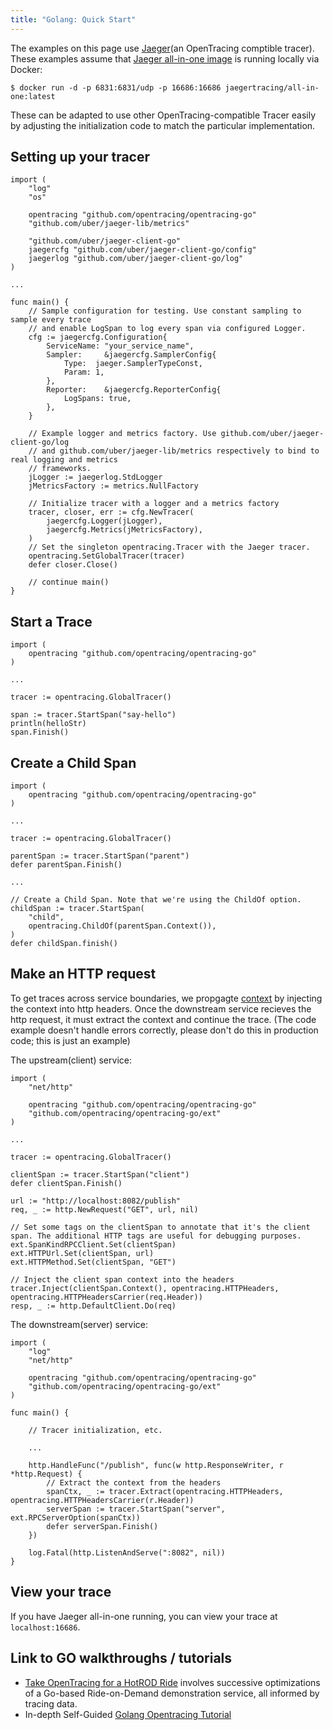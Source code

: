 ```yaml
---
title: "Golang: Quick Start"
---
```


The examples on this page use [Jaeger](https://github.com/jaegertracing/jaeger-client-go)(an OpenTracing comptible tracer). These examples assume that [Jaeger all-in-one image](https://github.com/jaegertracing/jaeger) is running locally via Docker:

`$ docker run -d -p 6831:6831/udp -p 16686:16686 jaegertracing/all-in-one:latest`

These can be adapted to use other OpenTracing-compatible Tracer easily by adjusting the initialization code to match the particular implementation.

## Setting up your tracer

```golang
import (
    "log"
    "os"

    opentracing "github.com/opentracing/opentracing-go"
    "github.com/uber/jaeger-lib/metrics"

    "github.com/uber/jaeger-client-go"
    jaegercfg "github.com/uber/jaeger-client-go/config"
    jaegerlog "github.com/uber/jaeger-client-go/log"
)

...

func main() {
    // Sample configuration for testing. Use constant sampling to sample every trace
    // and enable LogSpan to log every span via configured Logger.
    cfg := jaegercfg.Configuration{
        ServiceName: "your_service_name",
        Sampler:     &jaegercfg.SamplerConfig{
            Type:  jaeger.SamplerTypeConst,
            Param: 1,
        },
        Reporter:    &jaegercfg.ReporterConfig{
            LogSpans: true,
        },
    }

    // Example logger and metrics factory. Use github.com/uber/jaeger-client-go/log
    // and github.com/uber/jaeger-lib/metrics respectively to bind to real logging and metrics
    // frameworks.
    jLogger := jaegerlog.StdLogger
    jMetricsFactory := metrics.NullFactory

    // Initialize tracer with a logger and a metrics factory
    tracer, closer, err := cfg.NewTracer(
        jaegercfg.Logger(jLogger),
        jaegercfg.Metrics(jMetricsFactory),
    )
    // Set the singleton opentracing.Tracer with the Jaeger tracer.
    opentracing.SetGlobalTracer(tracer)
    defer closer.Close()

    // continue main()
}
```

## Start a Trace

```golang
import (
    opentracing "github.com/opentracing/opentracing-go"
)

...

tracer := opentracing.GlobalTracer()

span := tracer.StartSpan("say-hello")
println(helloStr)
span.Finish()
```

## Create a Child Span

```golang
import (
    opentracing "github.com/opentracing/opentracing-go"
)

...

tracer := opentracing.GlobalTracer()

parentSpan := tracer.StartSpan("parent")
defer parentSpan.Finish()

...

// Create a Child Span. Note that we're using the ChildOf option.
childSpan := tracer.StartSpan(
    "child",
    opentracing.ChildOf(parentSpan.Context()),
)
defer childSpan.finish()
```

## Make an HTTP request

To get traces across service boundaries, we propgagte [context](https://golang.org/pkg/context/) by injecting the context into http headers. Once the downstream service recieves the http request, it must extract the context and continue the trace. (The code example doesn't handle errors correctly, please don't do this in production code; this is just an example)

The upstream(client) service:

```golang
import (
    "net/http"

    opentracing "github.com/opentracing/opentracing-go"
    "github.com/opentracing/opentracing-go/ext"
)

...

tracer := opentracing.GlobalTracer()

clientSpan := tracer.StartSpan("client")
defer clientSpan.Finish()

url := "http://localhost:8082/publish"
req, _ := http.NewRequest("GET", url, nil)

// Set some tags on the clientSpan to annotate that it's the client span. The additional HTTP tags are useful for debugging purposes.
ext.SpanKindRPCClient.Set(clientSpan)
ext.HTTPUrl.Set(clientSpan, url)
ext.HTTPMethod.Set(clientSpan, "GET")

// Inject the client span context into the headers
tracer.Inject(clientSpan.Context(), opentracing.HTTPHeaders, opentracing.HTTPHeadersCarrier(req.Header))
resp, _ := http.DefaultClient.Do(req)
```

The downstream(server) service:

```golang
import (
    "log"
    "net/http"

    opentracing "github.com/opentracing/opentracing-go"
    "github.com/opentracing/opentracing-go/ext"
)

func main() {

    // Tracer initialization, etc.

    ...

    http.HandleFunc("/publish", func(w http.ResponseWriter, r *http.Request) {
        // Extract the context from the headers
        spanCtx, _ := tracer.Extract(opentracing.HTTPHeaders, opentracing.HTTPHeadersCarrier(r.Header))
        serverSpan := tracer.StartSpan("server", ext.RPCServerOption(spanCtx))
        defer serverSpan.Finish()
    })

    log.Fatal(http.ListenAndServe(":8082", nil))
}
```

## View your trace

If you have Jaeger all-in-one running, you can view your trace at `localhost:16686`.

## Link to GO walkthroughs / tutorials

* [Take OpenTracing for a HotROD Ride](https://medium.com/opentracing/take-opentracing-for-a-hotrod-ride-f6e3141f7941) involves successive optimizations of a Go-based Ride-on-Demand demonstration service, all informed by tracing data.
* In-depth Self-Guided [Golang Opentracing Tutorial](https://github.com/yurishkuro/opentracing-tutorial/tree/master/go)

